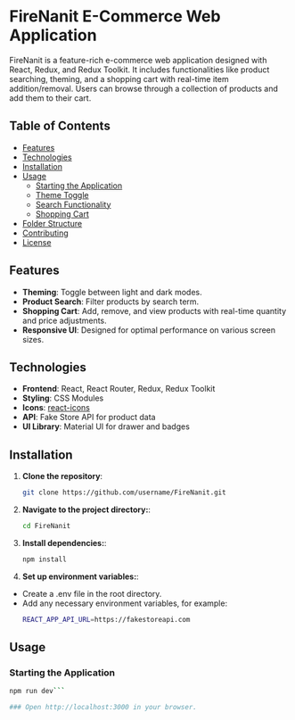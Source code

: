 # FireNanit E-Commerce Web Application

FireNanit is a feature-rich e-commerce web application designed with React, Redux, and Redux Toolkit. It includes functionalities like product searching, theming, and a shopping cart with real-time item addition/removal. Users can browse through a collection of products and add them to their cart.

## Table of Contents

- [Features](#features)
- [Technologies](#technologies)
- [Installation](#installation)
- [Usage](#usage)
  - [Starting the Application](#starting-the-application)
  - [Theme Toggle](#theme-toggle)
  - [Search Functionality](#search-functionality)
  - [Shopping Cart](#shopping-cart)
- [Folder Structure](#folder-structure)
- [Contributing](#contributing)
- [License](#license)

## Features

- **Theming**: Toggle between light and dark modes.
- **Product Search**: Filter products by search term.
- **Shopping Cart**: Add, remove, and view products with real-time quantity and price adjustments.
- **Responsive UI**: Designed for optimal performance on various screen sizes.

## Technologies

- **Frontend**: React, React Router, Redux, Redux Toolkit
- **Styling**: CSS Modules
- **Icons**: [react-icons](https://react-icons.github.io/react-icons/)
- **API**: Fake Store API for product data
- **UI Library**: Material UI for drawer and badges

## Installation

1. **Clone the repository**:
   ```bash
   git clone https://github.com/username/FireNanit.git
   
2. **Navigate to the project directory:**:
   ```bash
   cd FireNanit

3. **Install dependencies:**:
   ```bash
   npm install
   
4. **Set up environment variables:**:
- Create a .env file in the root directory.
- Add any necessary environment variables, for example:
   ```bash
   REACT_APP_API_URL=https://fakestoreapi.com


## Usage
### Starting the Application
  ```bash
  npm run dev```

### Open http://localhost:3000 in your browser.





